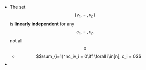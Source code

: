 - The set $$\{v_1, \cdots, v_n\}$$ is **linearly independent** for any $$c_1, \cdots, c_n$$ not all $$0$$
	- $$\sum_{i=1}^nc_iv_i = 0\iff \forall i\in[n], c_i = 0$$
-